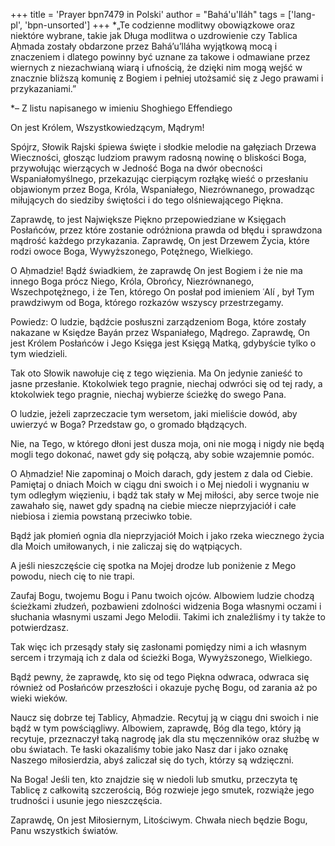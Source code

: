 +++
title = 'Prayer bpn7479 in Polski'
author = "Bahá'u'lláh"
tags = ['lang-pl', 'bpn-unsorted']
+++
*„Te codzienne modlitwy obowiązkowe oraz niektóre wybrane, takie jak Długa modlitwa o uzdrowienie czy Tablica Aḥmada zostały obdarzone przez Bahá’u’lláha wyjątkową mocą i znaczeniem i dlatego powinny być uznane za takowe i odmawiane przez wiernych z niezachwianą wiarą i ufnością, że dzięki nim mogą wejść w znacznie bliższą komunię z Bogiem i pełniej utożsamić się z Jego prawami i przykazaniami.”

*– Z listu napisanego w imieniu Shoghiego Effendiego
    
On jest Królem, Wszystkowiedzącym, Mądrym!
    
Spójrz, Słowik Rajski śpiewa święte i słodkie melodie na gałęziach Drzewa Wieczności, głosząc ludziom prawym radosną nowinę o bliskości Boga, przywołując wierzących w Jedność Boga na dwór obecności Wspaniałomyślnego, przekazując cierpiącym rozłąkę wieść o przesłaniu objawionym przez Boga, Króla, Wspaniałego, Niezrównanego, prowadząc miłujących do siedziby świętości i do tego olśniewającego Piękna.
    
Zaprawdę, to jest Największe Piękno przepowiedziane w Księgach Posłańców, przez które zostanie odróżniona prawda od błędu i sprawdzona mądrość każdego przykazania. Zaprawdę, On jest Drzewem Życia, które rodzi owoce Boga, Wywyższonego, Potężnego, Wielkiego.
    
O Aḥmadzie! Bądź świadkiem, że zaprawdę On jest Bogiem i że nie ma innego Boga prócz Niego, Króla, Obrońcy, Niezrównanego, Wszechpotężnego, i że Ten, którego On posłał pod imieniem ʿAlí , był Tym prawdziwym od Boga, którego rozkazów wszyscy przestrzegamy.
    
Powiedz: O ludzie, bądźcie posłuszni zarządzeniom Boga, które zostały nakazane w Księdze Bayán przez Wspaniałego, Mądrego. Zaprawdę, On jest Królem Posłańców i Jego Księga jest Księgą Matką, gdybyście tylko o tym wiedzieli. 
    
Tak oto Słowik nawołuje cię z tego więzienia. Ma On jedynie zanieść to jasne przesłanie. Ktokolwiek tego pragnie, niechaj odwróci się od tej rady, a ktokolwiek tego pragnie, niechaj wybierze ścieżkę do swego Pana.
    
O ludzie, jeżeli zaprzeczacie tym wersetom, jaki mieliście dowód, aby uwierzyć w Boga? Przedstaw go, o gromado błądzących.
    
Nie, na Tego, w którego dłoni jest dusza moja, oni nie mogą i nigdy nie będą mogli tego dokonać, nawet gdy się połączą, aby sobie wzajemnie pomóc.
    
O Aḥmadzie! Nie zapominaj o Moich darach, gdy jestem z dala od Ciebie. Pamiętaj o dniach Moich w ciągu dni swoich i o Mej niedoli i wygnaniu w tym odległym więzieniu, i bądź tak stały w Mej miłości, aby serce twoje nie zawahało się, nawet gdy spadną na ciebie miecze nieprzyjaciół i całe niebiosa i ziemia powstaną przeciwko tobie.
     
Bądź jak płomień ognia dla nieprzyjaciół Moich i jako rzeka wiecznego życia dla Moich umiłowanych, i nie zaliczaj się do wątpiących. 
     
A jeśli nieszczęście cię spotka na Mojej drodze lub poniżenie z Mego powodu, niech cię to nie trapi. 
     
Zaufaj Bogu, twojemu Bogu i Panu twoich ojców. Albowiem ludzie chodzą ścieżkami złudzeń, pozbawieni zdolności widzenia Boga własnymi oczami i słuchania własnymi uszami Jego Melodii. Takimi ich znaleźliśmy i ty także to potwierdzasz.
     
Tak więc ich przesądy stały się zasłonami pomiędzy nimi a ich własnym sercem i trzymają ich z dala od ścieżki Boga, Wywyższonego, Wielkiego.
     
Bądź pewny, że zaprawdę, kto się od tego Piękna odwraca, odwraca się również od Posłańców przeszłości i okazuje pychę Bogu, od zarania aż po wieki wieków.
     
Naucz się dobrze tej Tablicy, Aḥmadzie. Recytuj ją w ciągu dni swoich i nie bądź w tym powściągliwy. Albowiem, zaprawdę, Bóg dla tego, który ją recytuje, przeznaczył taką nagrodę jak dla stu męczenników oraz służbę w obu światach. Te łaski okazaliśmy tobie jako Nasz dar i jako oznakę Naszego miłosierdzia, abyś zaliczał się do tych, którzy są wdzięczni.
     
Na Boga! Jeśli ten, kto znajdzie się w niedoli lub smutku, przeczyta tę Tablicę z całkowitą szczerością, Bóg rozwieje jego smutek, rozwiąże jego trudności i usunie jego nieszczęścia.
     
Zaprawdę, On jest Miłosiernym, Litościwym. Chwała niech będzie Bogu, Panu wszystkich światów.

